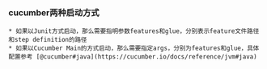 ### cucumber两种启动方式
    * 如果以Junit方式启动，那么需要指明参数features和glue，分别表示feature文件路径和step definition的路径
    * 如果以Cucumber Main的方式启动，那么需要指定args，分别为features和glue，具体配置参考 [@cucumber#java](https://cucumber.io/docs/reference/jvm#java)